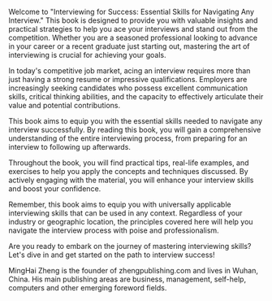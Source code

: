 

Welcome to "Interviewing for Success: Essential Skills for Navigating Any Interview." This book is designed to provide you with valuable insights and practical strategies to help you ace your interviews and stand out from the competition. Whether you are a seasoned professional looking to advance in your career or a recent graduate just starting out, mastering the art of interviewing is crucial for achieving your goals.

In today's competitive job market, acing an interview requires more than just having a strong resume or impressive qualifications. Employers are increasingly seeking candidates who possess excellent communication skills, critical thinking abilities, and the capacity to effectively articulate their value and potential contributions.

This book aims to equip you with the essential skills needed to navigate any interview successfully. By reading this book, you will gain a comprehensive understanding of the entire interviewing process, from preparing for an interview to following up afterwards.

Throughout the book, you will find practical tips, real-life examples, and exercises to help you apply the concepts and techniques discussed. By actively engaging with the material, you will enhance your interview skills and boost your confidence.

Remember, this book aims to equip you with universally applicable interviewing skills that can be used in any context. Regardless of your industry or geographic location, the principles covered here will help you navigate the interview process with poise and professionalism.

Are you ready to embark on the journey of mastering interviewing skills? Let's dive in and get started on the path to interview success!

MingHai Zheng is the founder of zhengpublishing.com and lives in Wuhan, China. His main publishing areas are business, management, self-help, computers and other emerging foreword fields.
